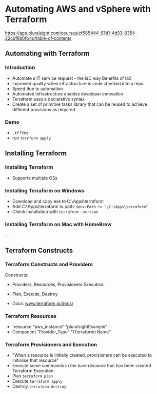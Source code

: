 # Automating AWS and vSphere with Terraform
https://app.pluralsight.com/courses/cf585444-67d1-4d93-8354-22cdf8b0fb4d/table-of-contents

## Automating with Terraform
### Introduction
- Automate a IT service request - the IaC way
Benefits of IaC
- Improved quality when infrastructure is code checked into a repo
- Speed due to automation
- Automated infrastructure enables developer innovation
- Terraform uses a declarative syntax
- Create a set of primitive tasks library that can be reused to achieve different provisions as required

### Demo
- `.tf` files
- run `terrform apply`

## Installing Terraform
### Installing Terraform
- Supports multiple OSs

### Installing Terraform on Windows
- Download and copy exe to C:\Apps\terraform
- Add C:\Apps\terraform to path: `$env:Path += ";C:\Apps\terraform"`
- Check installation with `terraform -version`

### Installing Terraform on Mac with HomeBrew
...

## Terraform Constructs
### Terraform Constructs and Providers
Constructs:
- Providers, Resources, Provisioners
Execution:
- Plan, Execute, Destroy

- Docs: www.terraform.io/docs/

### Terraform Resources
- `resource "aws_instance" "pluralsightExample"
- Component "Provider_Type" "(Terraform) Name"

### Terraform Provisioners and Execution
- "When a resource is initially created, provisioners can be executed to initialise that resource"
- Execute some commands in the bare resource that has been created
Terraform Execution:
- Plan `terraform plan`
- Execute `terraform apply`
- Destroy `terraform destroy`






